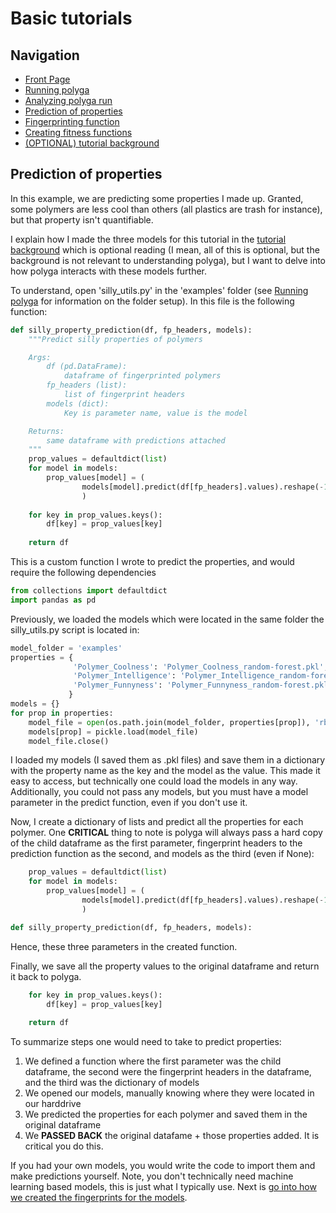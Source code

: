 # Basic tutorials
## Navigation
- [Front Page](../../README.md)
- [Running polyga](basic.md)
- [Analyzing polyga run](analyzing.md) 
- [Prediction of properties](predict.md)
- [Fingerprinting function](fingerprinting.md)
- [Creating fitness functions](fitness.md)
- [(OPTIONAL) tutorial background](background.md)

## Prediction of properties
In this example, we are predicting some properties I made up. Granted, some
polymers are less cool than others (all plastics are trash for instance), but
that property isn't quantifiable.

I explain how I made the three models for this tutorial in the 
[tutorial background](background.md) which is optional reading (I mean, all of
this is optional, but the background is not relevant to understanding polyga), 
but I want to delve into how polyga interacts with these models further.

To understand, open 'silly\_utils.py' in the 'examples' folder (see
[Running polyga](basic.md) for information on the folder setup). In this file
is the following function:
```Python
def silly_property_prediction(df, fp_headers, models):
    """Predict silly properties of polymers

    Args:
        df (pd.DataFrame):
            dataframe of fingerprinted polymers
        fp_headers (list):
            list of fingerprint headers
        models (dict):
            Key is parameter name, value is the model

    Returns:
        same dataframe with predictions attached
    """
    prop_values = defaultdict(list)
    for model in models:
        prop_values[model] = (
                models[model].predict(df[fp_headers].values).reshape(-1)
                )
    
    for key in prop_values.keys():
        df[key] = prop_values[key]
    
    return df
```

This is a custom function I wrote to predict the properties, and would require
the following dependencies
```Python
from collections import defaultdict
import pandas as pd
```

Previously, we loaded the models which were located in the same 
folder the silly\_utils.py script is located in:
```Python
model_folder = 'examples'
properties = {
              'Polymer_Coolness': 'Polymer_Coolness_random-forest.pkl',
              'Polymer_Intelligence': 'Polymer_Intelligence_random-forest.pkl',
              'Polymer_Funnyness': 'Polymer_Funnyness_random-forest.pkl'
             }
models = {}
for prop in properties:
    model_file = open(os.path.join(model_folder, properties[prop]), 'rb')
    models[prop] = pickle.load(model_file)
    model_file.close()
```
I loaded my models (I saved them as .pkl files) and save them
in a dictionary with the property name as the key and the model as the value.
This made it easy to access, but technically one could load the models in 
any way. Additionally, you could not pass any models, but you must have a model
parameter in the predict function, even if you don't use it.

Now, I create a dictionary of lists and predict all the properties for each
polymer. One **CRITICAL** thing to note is polyga will always pass a hard copy of
the child dataframe as the first parameter, fingerprint headers to the 
prediction function as the second, and models as the third (even if None):

```Python
    prop_values = defaultdict(list)
    for model in models:
        prop_values[model] = (
                models[model].predict(df[fp_headers].values).reshape(-1)
                )
```

```Python
def silly_property_prediction(df, fp_headers, models):
```
Hence, these three parameters in the created function.

Finally, we save all the property values to the original dataframe and
return it back to polyga.

```Python
    for key in prop_values.keys():
        df[key] = prop_values[key]
    
    return df
```

To summarize steps one would need to take to predict properties:
1. We defined a function where the first parameter was the child dataframe,
the second were the fingerprint headers in the dataframe, and the third was 
the dictionary of models
2. We opened our models, manually knowing where they were located in our
harddrive
3. We predicted the properties for each polymer and saved them in the original
dataframe
4. We **PASSED BACK** the original datafame + those properties added. It is 
critical you do this.

If you had your own models, you would write the code to import them and
make predictions yourself. Note, you don't technically need machine learning 
based models, this is just what I typically use.
Next is [go into how we created the fingerprints for the
models](fingerprinting.md).
